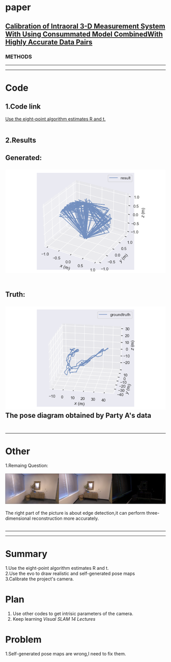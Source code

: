 # paper
## [Calibration of Intraoral 3-D Measurement System With Using Consummated Model CombinedWith Highly Accurate Data Pairs](https://ieeexplore.ieee.org/document/10274698 )
### METHODS


---------------------------------------------------------------------------------------------------------------------
---------------------------------------------------------------------------------------------------------------------
# Code  
## 1.Code link
[Use the eight-point algorithm estimates R and t.](https://github.com/gaoxiang12/slambook2/tree/master/ch7)<br><br>

## 2.Results
Generated: <br> <br>
![](img/Pose(my).png)<br>
&nbsp;&nbsp;&nbsp;&nbsp;&nbsp;&nbsp;&nbsp;&nbsp;
<br>
<br>
Truth: <br>
&nbsp;&nbsp;&nbsp;&nbsp;&nbsp;&nbsp;&nbsp;&nbsp;&nbsp;&nbsp;&nbsp;&nbsp;&nbsp;&nbsp;&nbsp;&nbsp;
![](img/pose(truth).png)
<br>The pose diagram obtained by Party A's data&nbsp;&nbsp;&nbsp;&nbsp;&nbsp;&nbsp;&nbsp;
&nbsp;&nbsp;&nbsp;&nbsp;&nbsp;&nbsp;&nbsp;&nbsp;
&nbsp;&nbsp;&nbsp;&nbsp;&nbsp;&nbsp;&nbsp;&nbsp;
&nbsp;&nbsp;&nbsp;&nbsp;&nbsp;&nbsp;&nbsp;&nbsp;&nbsp;
---------------------------------------------------------------------------------------------------------------------
---------------------------------------------------------------------------------------------------------------------
# Other 
1.Remaing Question:<br><br>
![](img/rendering.png) <br><br>
The right part of the picture is about edge detection,it can perform 
three-dimensional reconstruction more accurately.<br><br>

---------------------------------------------------------------------------------------------------------------------
---------------------------------------------------------------------------------------------------------------------
# Summary
1.Use the eight-point algorithm estimates R and t.<br>
2.Use the evo to draw realistic and self-generated pose maps<br>
3.Calibrate the project's camera.
# Plan 
1. Use other codes to get intrisic parameters of the camera.
2. Keep learning *Visual SLAM 14 Lectures*

# Problem
1.Self-generated pose maps are wrong,I need to fix them.


